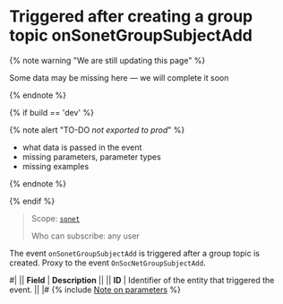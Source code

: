 # Triggered after creating a group topic onSonetGroupSubjectAdd

{% note warning "We are still updating this page" %}

Some data may be missing here — we will complete it soon

{% endnote %}

{% if build == 'dev' %}

{% note alert "TO-DO _not exported to prod_" %}

- what data is passed in the event
- missing parameters, parameter types
- missing examples

{% endnote %}

{% endif %}

> Scope: [`sonet`](../../scopes/permissions.md)
>
> Who can subscribe: any user

The event `onSonetGroupSubjectAdd` is triggered after a group topic is created. Proxy to the event `OnSocNetGroupSubjectAdd`.

#|
|| **Field** | **Description** ||
|| **ID** | Identifier of the entity that triggered the event. ||
|#
{% include [Note on parameters](../../_includes/required.md) %}